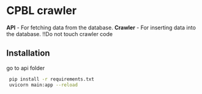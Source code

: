 # CPBL crawler

**API** - For fetching data from the database.
**Crawler** - For inserting data into the database.
!!Do not touch crawler code

## Installation

go to api folder

```bash
 pip install -r requirements.txt
 uvicorn main:app --reload
```
